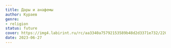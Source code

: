 ```yaml
---
title: Дары и анафемы
author: Кураев
genre:
- religion
status: future
cover: https://img4.labirint.ru/rc/aa3340a75792153589b48d2d3371e732/220x340q80/books56/558578/cover.jpg?1563951508
date: 2023-06-27
---
```


